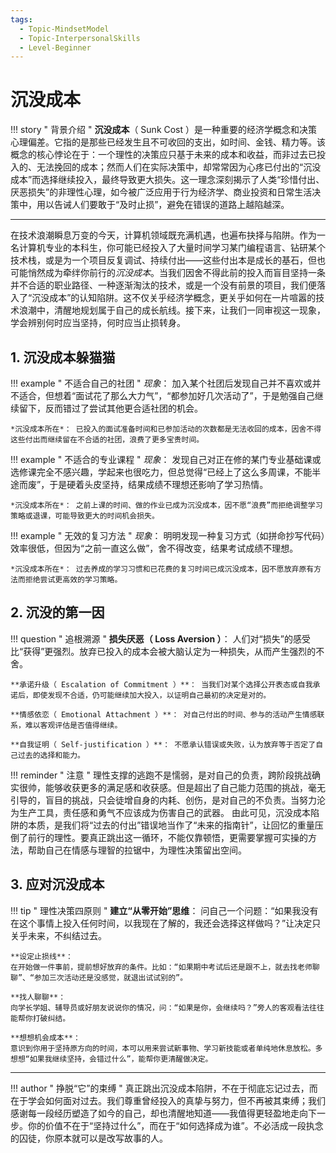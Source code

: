 ```yaml
---
tags:
  - Topic-MindsetModel
  - Topic-InterpersonalSkills
  - Level-Beginner
---
```


# 沉没成本
!!! story " 背景介绍 "
    **沉没成本**（ Sunk Cost ）是一种重要的经济学概念和决策心理偏差。它指的是那些已经发生且不可收回的支出，如时间、金钱、精力等。该概念的核心悖论在于：一个理性的决策应只基于未来的成本和收益，而非过去已投入的、无法挽回的成本；然而人们在实际决策中，却常常因为心疼已付出的“沉没成本”而选择继续投入，最终导致更大损失。这一理念深刻揭示了人类“珍惜付出、厌恶损失”的非理性心理，如今被广泛应用于行为经济学、商业投资和日常生活决策中，用以告诫人们要敢于“及时止损”，避免在错误的道路上越陷越深。

---
在技术浪潮瞬息万变的今天，计算机领域既充满机遇，也遍布抉择与陷阱。作为一名计算机专业的本科生，你可能已经投入了大量时间学习某门编程语言、钻研某个技术栈，或是为一个项目反复调试、持续付出——这些付出本是成长的基石，但也可能悄然成为牵绊你前行的*沉没成本*。当我们因舍不得此前的投入而盲目坚持一条并不合适的职业路径、一种逐渐淘汰的技术，或是一个没有前景的项目，我们便落入了“沉没成本”的认知陷阱。这不仅关乎经济学概念，更关乎如何在一片喧嚣的技术浪潮中，清醒地规划属于自己的成长航线。接下来，让我们一同审视这一现象，学会辨别何时应当坚持，何时应当止损转身。

## 1. 沉没成本躲猫猫
!!! example " 不适合自己的社团 "
    *现象*： 加入某个社团后发现自己并不喜欢或并不适合，但想着“面试花了那么大力气”，“都参加好几次活动了”，于是勉强自己继续留下，反而错过了尝试其他更合适社团的机会。

    *沉没成本所在*： 已投入的面试准备时间和已参加活动的次数都是无法收回的成本，因舍不得这些付出而继续留在不合适的社团，浪费了更多宝贵时间。

!!! example " 不适合的专业课程 "
    *现象*： 发现自己对正在修的某门专业基础课或选修课完全不感兴趣，学起来也很吃力，但总觉得“已经上了这么多周课，不能半途而废”，于是硬着头皮坚持，结果成绩不理想还影响了学习热情。

    *沉没成本所在*： 之前上课的时间、做的作业已成为沉没成本，因不愿“浪费”而拒绝调整学习策略或退课，可能导致更大的时间机会损失。

!!! example " 无效的复习方法 "
    *现象*： 明明发现一种复习方式（如拼命抄写代码）效率很低，但因为“之前一直这么做”，舍不得改变，结果考试成绩不理想。

    *沉没成本所在*： 过去养成的学习习惯和已花费的复习时间已成沉没成本，因不愿放弃原有方法而拒绝尝试更高效的学习策略。
## 2. 沉没的第一因

!!! question " 追根溯源 "
    **损失厌恶（ Loss Aversion ）**： 人们对“损失”的感受比“获得”更强烈。放弃已投入的成本会被大脑认定为一种损失，从而产生强烈的不舍。

    **承诺升级（ Escalation of Commitment ）**： 当我们对某个选择公开表态或自我承诺后，即使发现不合适，仍可能继续加大投入，以证明自己最初的决定是对的。

    **情感依恋（ Emotional Attachment ）**： 对自己付出的时间、参与的活动产生情感联系，难以客观评估是否值得继续。

    **自我证明（ Self-justification ）**： 不愿承认错误或失败，认为放弃等于否定了自己过去的选择和能力。

!!! reminder " 注意 "
    理性支撑的逃跑不是懦弱，是对自己的负责，跨阶段挑战确实很帅，能够收获更多的满足感和收获感。但是超出了自己能力范围的挑战，毫无引导的，盲目的挑战，只会徒增自身的内耗、创伤，是对自己的不负责。当努力沦为生产工具，责任感和勇气不应该成为伤害自己的武器。
由此可见，沉没成本陷阱的本质，是我们将“过去的付出”错误地当作了“未来的指南针”，让回忆的重量压倒了前行的理性。要真正跳出这一循环，不能仅靠顿悟，更需要掌握可实操的方法，帮助自己在情感与理智的拉锯中，为理性决策留出空间。

## 3. 应对沉没成本
!!! tip " 理性决策四原则 "
    **建立“从零开始”思维**：
    问自己一个问题：“如果我没有在这个事情上投入任何时间，以我现在了解的，我还会选择这样做吗？”让决定只关乎未来，不纠结过去。

    **设定止损线**：
    在开始做一件事前，提前想好放弃的条件。比如：“如果期中考试后还是跟不上，就去找老师聊聊”、“参加三次活动还是没感觉，就退出试试别的”。

    **找人聊聊**：
    向学长学姐、辅导员或好朋友说说你的情况，问：“如果是你，会继续吗？”旁人的客观看法往往能帮你打破纠结。

    **想想机会成本**：
    意识到你用于坚持原方向的时间，本可以用来尝试新事物、学习新技能或者单纯地休息放松。多想想“如果我继续坚持，会错过什么”，能帮你更清醒做决定。

___

!!! author " 挣脱“它”的束缚 "
    真正跳出沉没成本陷阱，不在于彻底忘记过去，而在于学会如何面对过去。我们尊重曾经投入的真挚与努力，但不再被其束缚；我们感谢每一段经历塑造了如今的自己，却也清醒地知道——我值得更轻盈地走向下一步。你的价值不在于“坚持过什么”，而在于“如何选择成为谁”。不必活成一段执念的囚徒，你原本就可以是改写故事的人。